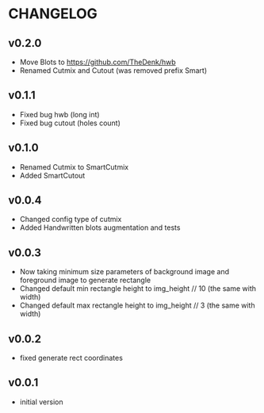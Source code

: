 CHANGELOG
=========

v0.2.0
-------
- Move Blots to https://github.com/TheDenk/hwb
- Renamed Cutmix and Cutout (was removed prefix Smart)

v0.1.1
-------
- Fixed bug hwb (long int)
- Fixed bug cutout (holes count)

v0.1.0
-------
- Renamed Cutmix to SmartCutmix
- Added SmartCutout

v0.0.4
-------
- Changed config type of cutmix
- Added Handwritten blots augmentation and tests 

v0.0.3
-------
- Now taking minimum size parameters of background image and foreground image to generate rectangle  
- Changed default min rectangle height to img_height // 10 (the same with width)  
- Changed default max rectangle height to img_height // 3 (the same with width)  

v0.0.2
-------
- fixed generate rect coordinates 

v0.0.1
-------
- initial version

